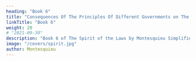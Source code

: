 ```yaml
---
heading: "Book 6"
title: "Consequences Of The Principles Of Different Governments on The Simplicity Of Civil And Criminal Laws"
linkTitle: "Book 6"
weight: 20
# "2021-09-30"
description: "Book 6 of The Spirit of the Laws by Montesquieu Simplified in 21 chapters"
image: "/covers/spirit.jpg"
author: Montesquieu
---
```

